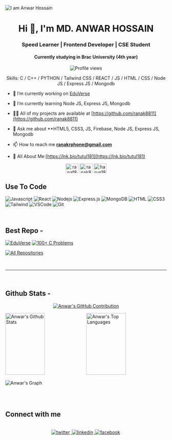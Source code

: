 ![I am Anwar Hossain](https://i.ibb.co.com/tPzVVBN/github.gif)

<h1 align="center">Hi 👋, I'm MD. ANWAR HOSSAIN</h1>
<h3 align="center">Speed Learner | Frontend Developer | CSE Student</h3>
<h4 align="center">Currently studying in Brac University (4th year)</h4>

<div align="center">

![Profile views](https://komarev.com/ghpvc/?username=ranak8811&color=red)

Skills: C / C++ / PYTHON / Tailwind CSS / REACT / JS / HTML / CSS / Node JS / Express JS / Mongodb

</div>

- 🔭 I’m currently working on [EduVerse](https://eduverse-ph-a-11.web.app/)

- 🌱 I’m currently learning Node JS, Express JS, Mongodb

- 👨‍💻 All of my projects are available at [https://github.com/ranak8811](https://github.com/ranak8811)

- 💬 Ask me about **HTML5, CSS3, JS, Firebase, Node JS, Express JS, Mongodb

- 📫 How to reach me **ranakrphone@gmail.com**

- 📄 All About Me:[https://lnk.bio/tutul181](https://lnk.bio/tutul181)

<p align="center">
<a href="https://www.facebook.com/ranaf8811" target="blank"><img align="center" src="https://img.icons8.com/?size=96&id=118497&format=png" alt="ranaf8811" height="30" width="40" /></a>
<a href="https://x.com/ranak8811" target="blank"><img align="center" src="https://img.icons8.com/?size=100&id=fJp7hepMryiw&format=png" alt="ranak8811" height="30" width="40" /></a>
<a href="https://www.linkedin.com/in/ranak8811/" target="blank"><img align="center" src="https://img.icons8.com/?size=96&id=xuvGCOXi8Wyg&format=png" alt="harun181" height="30" width="40" /></a>
</p>

## Use To Code

![Javascript](https://img.shields.io/badge/Javascript-F0DB4F?style=for-the-badge&labelColor=black&logo=javascript&logoColor=F0DB4F)
![React](https://img.shields.io/badge/-React-61DBFB?style=for-the-badge&labelColor=black&logo=react&logoColor=61DBFB)
![Nodejs](https://img.shields.io/badge/Nodejs-3C873A?style=for-the-badge&labelColor=black&logo=node.js&logoColor=3C873A)
![Express.js](https://img.shields.io/badge/Express.js-000000?style=for-the-badge&logo=express&logoColor=white)
![MongoDB](https://img.shields.io/badge/MongoDB-4EA94B?style=for-the-badge&logo=mongodb&logoColor=white)
![HTML](https://img.shields.io/badge/HTML5-E34F26?style=for-the-badge&logo=html5&logoColor=white)
![CSS3](https://img.shields.io/badge/CSS3-1572B6?style=for-the-badge&logo=css3&logoColor=white)
![Tailwind](https://img.shields.io/badge/Tailwind_CSS-092749?style=for-the-badge&logo=tailwindcss&logoColor=06B6D4&labelColor=000000)
![VSCode](https://img.shields.io/badge/Visual_Studio-0078d7?style=for-the-badge&logo=visual%20studio&logoColor=white)
![Git](https://img.shields.io/badge/Git-F05032?style=for-the-badge&logo=git&logoColor=white)

<br/>

## Best Repo -

[![EduVerse](https://eduverse-ph-a-11.web.app/)](https://github.com/ranak8811/PH_B-10_A-11-EduVerse-Client)
[![100+ C Problems](https://movie-portal-b3ddf.web.app/)](https://github.com/ranak8811/PH-Movie-Paradise-Client--B-10_A-10)


<p align="left">
  <a href="https://github.com/ranak8811?tab=repositories" target="_blank"><img alt="All Repositories" title="All Repositories" src="https://img.shields.io/badge/-All%20Repos-2962FF?style=for-the-badge&logo=koding&logoColor=white"/></a>
</p>

<br/>
<hr/>
<br/>

## Github Stats -

<p align="center">
  <a href="https://github.com/ranak8811">
    <img src="https://github-profile-summary-cards.vercel.app/api/cards/profile-details?username=ranak8811&theme=radical" alt="Anwar's GitHub Contribution"/>
  </a>
</p>

<a> 
    <a href="https://github.com/ranak8811"><img alt="Anwar's Github Stats" src="https://denvercoder1-github-readme-stats.vercel.app/api?username=ranak8811&show_icons=true&count_private=true&theme=react&border_color=7F3FBF&bg_color=0D1117&title_color=F85D7F&icon_color=F8D866" height="192px" width="49.5%"/></a>
  <a href="https://github.com/ranak8811"><img alt="Anwar's Top Languages" src="https://denvercoder1-github-readme-stats.vercel.app/api/top-langs/?username=ranak8811&langs_count=8&layout=compact&theme=react&border_color=7F3FBF&bg_color=0D1117&title_color=F85D7F&icon_color=F8D866" height="192px" width="49.5%"/></a>
  <br/>
</a>

![Anwar's Graph](https://github-readme-activity-graph.vercel.app/graph?username=&custom_title=Harun's%20GitHub%20Activity%20Graph&bg_color=0D1117&color=7F3FBF&line=7F3FBF&point=7F3FBF&area_color=FFFFFF&title_color=FFFFFF&area=true)

<br/>

<br/>

## Connect with me

<div align="center">
<br/>
<a href="https://x.com/ranak8811" target="_blank">
<img src=https://img.shields.io/badge/twitter-%2300acee.svg?&style=for-the-badge&logo=twitter&logoColor=white alt=twitter style="margin-bottom: 5px; margin-right: 2px;" />
</a>
<a href="https://www.linkedin.com/in/ranak8811/" target="_blank">
<img src=https://img.shields.io/badge/linkedin-%231E77B5.svg?&style=for-the-badge&logo=linkedin&logoColor=white alt=linkedin style="margin-bottom: 5px; margin-right: 2px;" />
</a>
<a href="https://www.facebook.com/ranaf8811" target="_blank">
<img src=https://img.shields.io/badge/facebook-%232E87FB.svg?&style=for-the-badge&logo=facebook&logoColor=white alt=facebook style="margin-bottom: 5px; margin-right: 2px;" />
</a>  
</div>
